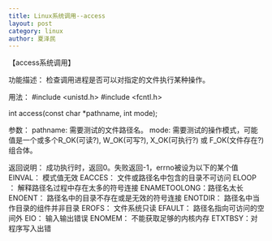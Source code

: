 ```yaml
---
title: Linux系统调用--access
layout: post
category: linux
author: 夏泽民
---
```

<!-- more -->
【access系统调用】 

功能描述： 
检查调用进程是否可以对指定的文件执行某种操作。 

用法： 
#include <unistd.h>
#include <fcntl.h>

int access(const char *pathname, int mode); 

参数： 
pathname: 需要测试的文件路径名。 
mode: 需要测试的操作模式，可能值是一个或多个R_OK(可读?), W_OK(可写?), X_OK(可执行?) 或 F_OK(文件存在?)组合体。 

返回说明： 
成功执行时，返回0。失败返回-1，errno被设为以下的某个值 
EINVAL： 模式值无效 
EACCES： 文件或路径名中包含的目录不可访问 
ELOOP ： 解释路径名过程中存在太多的符号连接 
ENAMETOOLONG：路径名太长 
ENOENT： 路径名中的目录不存在或是无效的符号连接 
ENOTDIR： 路径名中当作目录的组件并非目录 
EROFS： 文件系统只读 
EFAULT： 路径名指向可访问的空间外 
EIO： 输入输出错误 
ENOMEM： 不能获取足够的内核内存 
ETXTBSY：对程序写入出错 